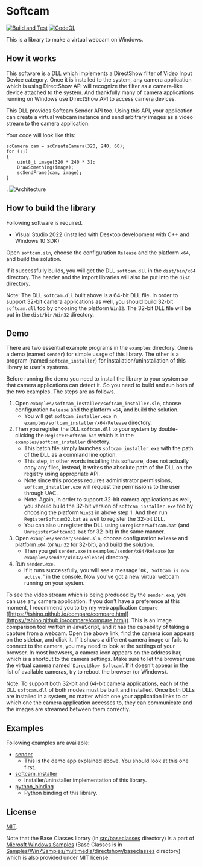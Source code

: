 # Softcam

[![Build and Test](https://github.com/tshino/softcam/actions/workflows/msbuild.yml/badge.svg)](https://github.com/tshino/softcam/actions/workflows/msbuild.yml)
[![CodeQL](https://github.com/tshino/softcam/actions/workflows/codeql-analysis.yml/badge.svg)](https://github.com/tshino/softcam/actions/workflows/codeql-analysis.yml)

This is a library to make a virtual webcam on Windows.


## How it works

This software is a DLL which implements a DirectShow filter of Video Input Device category.
Once it is installed to the system, any camera application which is using DirectShow API will recognize the filter as a camera-like device attached to the system.
And thankfully many of camera applications running on Windows use DirectShow API to access camera devices.

This DLL provides Softcam Sender API too. Using this API, your application can create a virtual webcam instance and send arbitrary images as a video stream to the camera application.

Your code will look like this:

```
scCamera cam = scCreateCamera(320, 240, 60);
for (;;)
{
    uint8_t image[320 * 240 * 3];
    DrawSomething(image);
    scSendFrame(cam, image);
}
```
.
![Architecture](images/softcam_arch.png)


## How to build the library

Following software is required.

- Visual Studio 2022 (installed with Desktop development with C++ and Windows 10 SDK)

Open `softcam.sln`, choose the configuration `Release` and the platform `x64`, and build the solution.

If it successfully builds, you will get the DLL `softcam.dll` in the `dist/bin/x64` directory.
The header and the import libraries will also be put into the `dist` directory.

Note: The DLL `softcam.dll` built above is a 64-bit DLL file. In order to support 32-bit camera applications as well, you should build 32-bit `softcam.dll` too by choosing the platform `Win32`. The 32-bit DLL file will be put in the `dist/bin/Win32` directory.


## Demo

There are two essential example programs in the `examples` directory.
One is a demo (named `sender`) for simple usage of this library.
The other is a program (named `softcam_installer`) for installation/uninstallation of this library to user's systems.

Before running the demo you need to install the library to your system so that camera applications can detect it. So you need to build and run both of the two examples. The steps are as follows.

1. Open `examples/softcam_installer/softcam_installer.sln`, choose configuration `Release` and the platform `x64`, and build the solution.
    - You will get `softcam_installer.exe` in `examples/softcam_installer/x64/Release` directory.
2. Then you register the DLL `softcam.dll` to your system by double-clicking the `RegisterSoftcam.bat` which is in the `examples/softcam_installer` directory.
    - This batch file simply launches `softcam_installer.exe` with the path of the DLL as a command line option.
    - This step, in other words installing this software, does not actually copy any files, instead, it writes the absolute path of the DLL on the registry using appropriate API.
    - Note since this process requires administrator permissions, `softcam_installer.exe` will request the permissions to the user through UAC.
    - Note: Again, in order to support 32-bit camera applications as well, you should build the 32-bit version of `softcam_installer.exe` too by choosing the platform `Win32` in above step 1. And then run `RegisterSoftcam32.bat` as well to register the 32-bit DLL.
    - You can also unregister the DLL using `UnregisterSoftcam.bat` (and `UnregisterSoftcam32.bat` for 32-bit) in the same manner.
3. Open `examples/sender/sender.sln`, choose configuration `Release` and platform `x64` (or `Win32` for 32-bit), and build the solution.
    - Then you get `sender.exe` in `examples/sender/x64/Release` (or `examples/sender/Win32/Release`) directory.
4. Run `sender.exe`.
    - If it runs successfully, you will see a message '`Ok, Softcam is now active.`' in the console. Now you've got a new virtual webcam running on your system.

To see the video stream which is being produced by the `sender.exe`, you can use any camera application. If you don't have a preference at this moment, I recommend you to try my web application `Compare` ([https://tshino.github.io/compare/compare.html](https://tshino.github.io/compare/compare.html)). This is an image comparison tool written in JavaScript, and it has the capability of taking a capture from a webcam. Open the above link, find the camera icon appears on the sidebar, and click it. If it shows a different camera image or fails to connect to the camera, you may need to look at the settings of your browser. In most browsers, a camera icon appears on the address bar, which is a shortcut to the camera settings. Make sure to let the browser use the virtual camera named '`DirectShow Softcam`'. If it doesn't appear in the list of available cameras, try to reboot the browser (or Windows).

Note: To support both 32-bit and 64-bit camera applications, each of the DLL `softcam.dll` of both modes must be built and installed. Once both DLLs are installed in a system, no matter which one your application links to or which one the camera application accesses to, they can communicate and the images are streamed between them correctly.


## Examples

Following examples are available:

- [sender](examples/sender/)
    - This is the demo app explained above. You should look at this one first.
- [softcam_installer](examples/softcam_installer/)
    - Installer/uninstaller implementation of this library.
- [python_binding](examples/python_binding/)
    - Python binding of this library.


## License

[MIT](LICENSE).

Note that the Base Classes library (in [src/baseclasses](src/baseclasses) directory) is a part of [Microsft Windows Samples](https://github.com/microsoft/Windows-classic-samples) (Base Classes is in [Samples/Win7Samples/multimedia/directshow/baseclasses](https://github.com/microsoft/Windows-classic-samples/tree/master/Samples/Win7Samples/multimedia/directshow/baseclasses) directory) which is also provided under MIT license.
